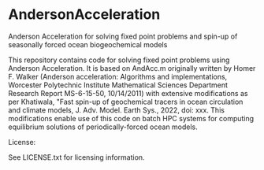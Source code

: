 # AndersonAcceleration
Anderson Acceleration for solving fixed point problems and spin-up of seasonally forced ocean biogeochemical models

This repository contains code for solving fixed point problems using Anderson Acceleration. It is based on 
AndAcc.m originally written by Homer F. Walker (Anderson acceleration: Algorithms and implementations, 
Worcester Polytechnic Institute Mathematical Sciences Department Research Report MS-6-15-50, 10/14/2011) 
with extensive modifications as per Khatiwala, "Fast spin-up of geochemical tracers in ocean circulation 
and climate models, J. Adv. Model. Earth Sys., 2022, doi: xxx. This modifications enable use of this code 
on batch HPC systems for computing equilibrium solutions of periodically-forced ocean models. 

License:

See LICENSE.txt for licensing information.
